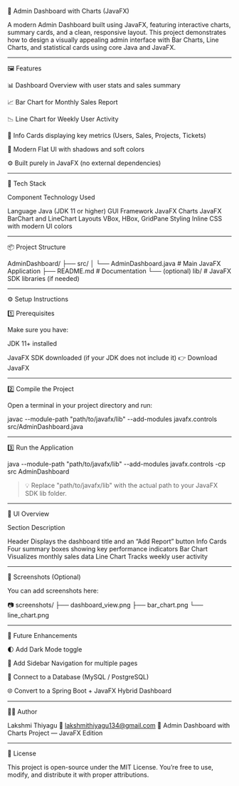 🧭 Admin Dashboard with Charts (JavaFX)

A modern Admin Dashboard built using JavaFX, featuring interactive charts, summary cards, and a clean, responsive layout.
This project demonstrates how to design a visually appealing admin interface with Bar Charts, Line Charts, and statistical cards using core Java and JavaFX.


---

🖼️ Features

📊 Dashboard Overview with user stats and sales summary

📈 Bar Chart for Monthly Sales Report

📉 Line Chart for Weekly User Activity

🧾 Info Cards displaying key metrics (Users, Sales, Projects, Tickets)

🎨 Modern Flat UI with shadows and soft colors

⚙️ Built purely in JavaFX (no external dependencies)



---

🧰 Tech Stack

Component	Technology Used

Language	Java (JDK 11 or higher)
GUI Framework	JavaFX
Charts	JavaFX BarChart and LineChart
Layouts	VBox, HBox, GridPane
Styling	Inline CSS with modern UI colors



---

📦 Project Structure

AdminDashboard/
├── src/
│   └── AdminDashboard.java       # Main JavaFX Application
├── README.md                     # Documentation
└── (optional) lib/               # JavaFX SDK libraries (if needed)


---

⚙️ Setup Instructions

1️⃣ Prerequisites

Make sure you have:

JDK 11+ installed

JavaFX SDK downloaded (if your JDK does not include it)
👉 Download JavaFX



---

2️⃣ Compile the Project

Open a terminal in your project directory and run:

javac --module-path "path/to/javafx/lib" --add-modules javafx.controls src/AdminDashboard.java


---

3️⃣ Run the Application

java --module-path "path/to/javafx/lib" --add-modules javafx.controls -cp src AdminDashboard

> 💡 Replace "path/to/javafx/lib" with the actual path to your JavaFX SDK lib folder.




---

🧱 UI Overview

Section	Description

Header	Displays the dashboard title and an “Add Report” button
Info Cards	Four summary boxes showing key performance indicators
Bar Chart	Visualizes monthly sales data
Line Chart	Tracks weekly user activity



---

🌈 Screenshots (Optional)

You can add screenshots here:

📷 screenshots/
   ├── dashboard_view.png
   ├── bar_chart.png
   └── line_chart.png


---

🚀 Future Enhancements

🌓 Add Dark Mode toggle

🧭 Add Sidebar Navigation for multiple pages

💾 Connect to a Database (MySQL / PostgreSQL)

🌐 Convert to a Spring Boot + JavaFX Hybrid Dashboard



---

🧑‍💻 Author

Lakshmi Thiyagu
📧  lakshmithiyagu134@gmail.com
💼 Admin Dashboard with Charts Project — JavaFX Edition


---

🪪 License

This project is open-source under the MIT License.
You’re free to use, modify, and distribute it with proper attributions.

